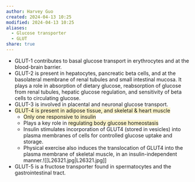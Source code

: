 ```yaml
---
author: Harvey Guo
created: 2024-04-13 10:25
modified: 2024-04-13 10:25
aliases:
  - Glucose transporter
  - GLUT
share: true
---
```

- GLUT-1 contributes to basal glucose transport in erythrocytes and at the blood-brain barrier.
- GLUT-2 is present in hepatocytes, pancreatic beta cells, and at the basolateral membrane of renal tubules and small intestinal mucosa.  It plays a role in absorption of dietary glucose, reabsorption of glucose from renal tubules, hepatic glucose regulation, and sensitivity of beta cells to circulating glucose.
- GLUT-3 is involved in placental and neuronal glucose transport.
- <span style="background:rgba(240, 200, 0, 0.2)">GLUT-4 is present in adipose tissue, and skeletal & heart muscle</span>
	- <span style="background:rgba(240, 200, 0, 0.2)">Only one responsive to insulin</span>
	- Plays a key role in <span style="background:rgba(240, 200, 0, 0.2)">regulating body glucose homeostasis</span>
	- Insulin stimulates incorporation of GLUT4 (stored in vesicles) into plasma membranes of cells for controlled glucose uptake and storage. 
	- Physical exercise also induces the translocation of GLUT4 into the plasma membrane of skeletal muscle, in an insulin-independent manner.![[L26321.jpg|L26321.jpg]]
- GLUT-5 is a fructose transporter found in spermatocytes and the gastrointestinal tract.
